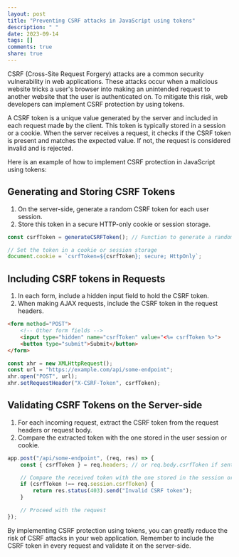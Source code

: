 ```yaml
---
layout: post
title: "Preventing CSRF attacks in JavaScript using tokens"
description: " "
date: 2023-09-14
tags: []
comments: true
share: true
---
```


CSRF (Cross-Site Request Forgery) attacks are a common security vulnerability in web applications. These attacks occur when a malicious website tricks a user's browser into making an unintended request to another website that the user is authenticated on. To mitigate this risk, web developers can implement CSRF protection by using tokens.

A CSRF token is a unique value generated by the server and included in each request made by the client. This token is typically stored in a session or a cookie. When the server receives a request, it checks if the CSRF token is present and matches the expected value. If not, the request is considered invalid and is rejected.

Here is an example of how to implement CSRF protection in JavaScript using tokens:

## Generating and Storing CSRF Tokens

1. On the server-side, generate a random CSRF token for each user session.
2. Store this token in a secure HTTP-only cookie or session storage.

```javascript
const csrfToken = generateCSRFToken(); // Function to generate a random token

// Set the token in a cookie or session storage
document.cookie = `csrfToken=${csrfToken}; secure; HttpOnly`;
```

## Including CSRF tokens in Requests

1. In each form, include a hidden input field to hold the CSRF token.
2. When making AJAX requests, include the CSRF token in the request headers.

```html
<form method="POST">
    <!-- Other form fields -->
    <input type="hidden" name="csrfToken" value="<%= csrfToken %>">
    <button type="submit">Submit</button>
</form>
```

```javascript
const xhr = new XMLHttpRequest();
const url = "https://example.com/api/some-endpoint";
xhr.open("POST", url);
xhr.setRequestHeader("X-CSRF-Token", csrfToken);
```

## Validating CSRF Tokens on the Server-side

1. For each incoming request, extract the CSRF token from the request headers or request body.
2. Compare the extracted token with the one stored in the user session or cookie.

```javascript
app.post("/api/some-endpoint", (req, res) => {
    const { csrfToken } = req.headers; // or req.body.csrfToken if sent in the body

    // Compare the received token with the one stored in the session or cookie
    if (csrfToken !== req.session.csrfToken) {
        return res.status(403).send("Invalid CSRF token");
    }

    // Proceed with the request
});
```

By implementing CSRF protection using tokens, you can greatly reduce the risk of CSRF attacks in your web application. Remember to include the CSRF token in every request and validate it on the server-side.